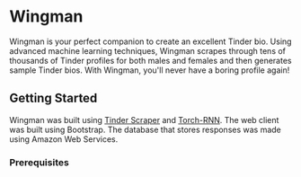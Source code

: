 # Wingman

Wingman is your perfect companion to create an excellent Tinder bio. Using advanced machine learning techniques, Wingman scrapes through tens of thousands of Tinder profiles for both males and females and then generates sample Tinder bios. With Wingman, you'll never have a boring profile again!

## Getting Started

Wingman was built using [Tinder Scraper](https://github.com/gcwelborn/tinder-scraper) and [Torch-RNN](https://github.com/jcjohnson/torch-rnn). The web client was built using Bootstrap. The database that stores responses was made using Amazon Web Services.

### Prerequisites
